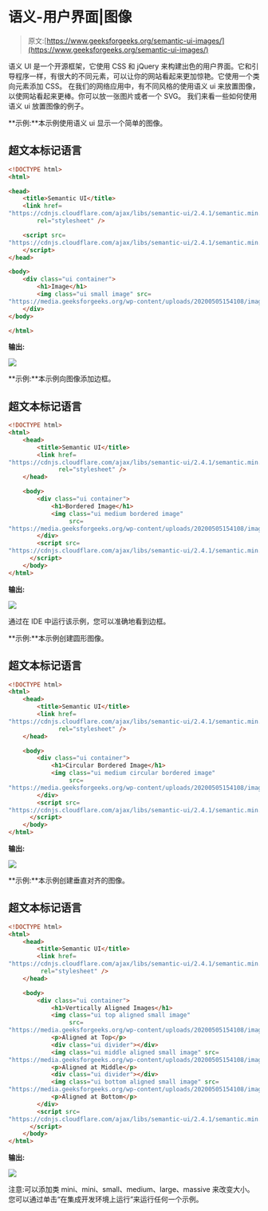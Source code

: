# 语义-用户界面|图像

> 原文:[https://www.geeksforgeeks.org/semantic-ui-images/](https://www.geeksforgeeks.org/semantic-ui-images/)

语义 UI 是一个开源框架，它使用 CSS 和 jQuery 来构建出色的用户界面。它和引导程序一样，有很大的不同元素，可以让你的网站看起来更加惊艳。它使用一个类向元素添加 CSS。
在我们的网络应用中，有不同风格的使用语义 ui 来放置图像，以使网站看起来更棒。你可以放一张图片或者一个 SVG。
我们来看一些如何使用语义 ui 放置图像的例子。

**示例:**本示例使用语义 ui 显示一个简单的图像。

## 超文本标记语言

```html
<!DOCTYPE html>
<html>

<head>
    <title>Semantic UI</title>
    <link href=
"https://cdnjs.cloudflare.com/ajax/libs/semantic-ui/2.4.1/semantic.min.css"
        rel="stylesheet" />

    <script src=
"https://cdnjs.cloudflare.com/ajax/libs/semantic-ui/2.4.1/semantic.min.js">
    </script>
</head>

<body>
    <div class="ui container">
        <h1>Image</h1>
        <img class="ui small image" src=
"https://media.geeksforgeeks.org/wp-content/uploads/20200505154108/image30.png">
    </div>
</body>

</html>
```

**输出:**

![](img/e7d5bdf7bd8b916e4c100a6077535a56.png)

**示例:**本示例向图像添加边框。

## 超文本标记语言

```html
<!DOCTYPE html>
<html>
    <head>
        <title>Semantic UI</title>
        <link href=
"https://cdnjs.cloudflare.com/ajax/libs/semantic-ui/2.4.1/semantic.min.css"
              rel="stylesheet" />
    </head>

    <body>
        <div class="ui container">
            <h1>Bordered Image</h1>
            <img class="ui medium bordered image" 
                 src=
"https://media.geeksforgeeks.org/wp-content/uploads/20200505154108/image30.png">
        </div>
        <script src=
"https://cdnjs.cloudflare.com/ajax/libs/semantic-ui/2.4.1/semantic.min.js">
      </script>
    </body>
</html>
```

**输出:**

![](img/a114337f1ef3ae7aa0be5693726af023.png)

通过在 IDE 中运行该示例，您可以准确地看到边框。

**示例:**本示例创建圆形图像。

## 超文本标记语言

```html
<!DOCTYPE html>
<html>
    <head>
        <title>Semantic UI</title>
        <link href=
"https://cdnjs.cloudflare.com/ajax/libs/semantic-ui/2.4.1/semantic.min.css" 
              rel="stylesheet" />
    </head>

    <body>
        <div class="ui container">
            <h1>Circular Bordered Image</h1>
            <img class="ui medium circular bordered image" 
                 src=
"https://media.geeksforgeeks.org/wp-content/uploads/20200505154108/image30.png">
        </div>
        <script src=
"https://cdnjs.cloudflare.com/ajax/libs/semantic-ui/2.4.1/semantic.min.js">
      </script>
    </body>
</html>
```

**输出:**

![](img/85b30cfc6cbd25a638f585bd6ec0da53.png)

**示例:**本示例创建垂直对齐的图像。

## 超文本标记语言

```html
<!DOCTYPE html>
<html>
    <head>
        <title>Semantic UI</title>
        <link href=
"https://cdnjs.cloudflare.com/ajax/libs/semantic-ui/2.4.1/semantic.min.css" 
         rel="stylesheet" />
    </head>

    <body>
        <div class="ui container">
            <h1>Vertically Aligned Images</h1>
            <img class="ui top aligned small image" 
                 src=
"https://media.geeksforgeeks.org/wp-content/uploads/20200505154108/image30.png">
            <p>Aligned at Top</p>
            <div class="ui divider"></div>
            <img class="ui middle aligned small image" src=
"https://media.geeksforgeeks.org/wp-content/uploads/20200505154108/image30.png">
            <p>Aligned at Middle</p>
            <div class="ui divider"></div>
            <img class="ui bottom aligned small image" src=
"https://media.geeksforgeeks.org/wp-content/uploads/20200505154108/image30.png">
            <p>Aligned at Bottom</p>
        </div>
        <script src=
"https://cdnjs.cloudflare.com/ajax/libs/semantic-ui/2.4.1/semantic.min.js">
      </script>
    </body>
</html>
```

**输出:**

![](img/e21b6ba609df3e68ba272fbf2fdd02f1.png)

注意:可以添加类 mini、mini、small、medium、large、massive 来改变大小。您可以通过单击“在集成开发环境上运行”来运行任何一个示例。
